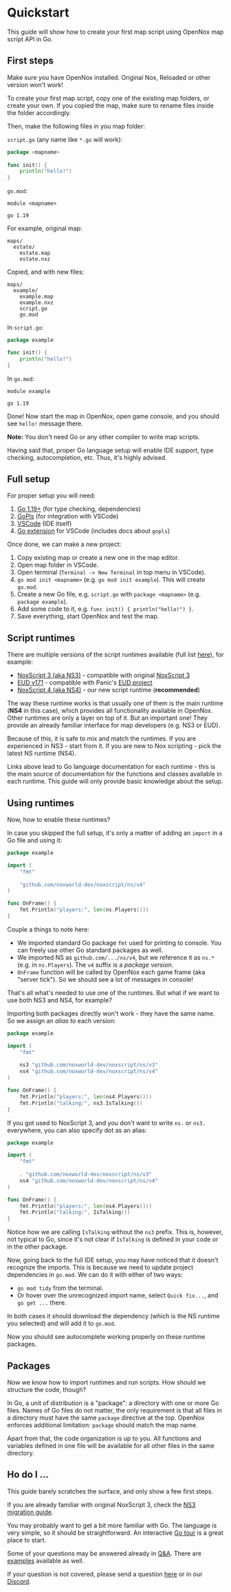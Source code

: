 # Quickstart

This guide will show how to create your first map script using OpenNox map script API in Go.

## First steps

Make sure you have OpenNox installed. Original Nox, Reloaded or other version won't work!

To create your first map script, copy one of the existing map folders, or create your own.
If you copied the map, make sure to rename files inside the folder accordingly. 

Then, make the following files in you map folder:

`script.go` (any name like `*.go` will work):
```go
package <mapname>
	
func init() {
	println("hello!")
}
```

`go.mod`:
```
module <mapname>

go 1.19
```

For example, original map:
```
maps/
  estate/
    estate.map
    estate.nxz
```

Copied, and with new files:
```
maps/
  example/
    example.map
    example.nxz
    script.go
    go.mod
```

In `script.go`:
```go
package example

func init() {
	println("hello!")
}
```

In `go.mod`:
```
module example

go 1.19
```

Done! Now start the map in OpenNox, open game console, and you should see `hello!` message there.

**Note:** You don't need Go or any other compiler to write map scripts.

Having said that, proper Go language setup will enable IDE support, type checking, autocompletion, etc.
Thus, it's highly advised.

## Full setup

For proper setup you will need:

1. [Go 1.19+](https://go.dev/dl/) (for type checking, dependencies)
2. [GoPls](https://github.com/golang/tools/blob/master/gopls/README.md) (for integration with VSCode)
3. [VSCode](https://code.visualstudio.com/) (IDE itself)
4. [Go extension](https://code.visualstudio.com/docs/languages/go) for VSCode (includes docs about `gopls`)

Once done, we can make a new project:

1. Copy existing map or create a new one in the map editor.
2. Open map folder in VSCode.
3. Open terminal (`Terminal -> New Terminal` in top menu in VSCode).
4. `go mod init <mapname>` (e.g. `go mod init example`). This will create `go.mod`.
5. Create a new Go file, e.g. `script.go` with `package <mapname>` (e.g. `package example`).
6. Add some code to it, e.g. `func init() { println("hello!") }`.
7. Save everything, start OpenNox and test the map.

## Script runtimes

There are multiple versions of the script runtimes available (full list [here](../README.md)), for example:

- [NoxScript 3 (aka NS3)](https://pkg.go.dev/github.com/noxworld-dev/noxscript/ns/v3) - compatible with original [NoxScript 3](https://noxtools.github.io/noxscript/)
- [EUD v171](https://pkg.go.dev/github.com/noxworld-dev/noxscript/eud/v171) - compatible with Panic's [EUD project](https://gitlab.com/happysoft3/eud-maps-project/-/tree/master/eud_project/libs)
- [NoxScript 4 (aka NS4)](https://pkg.go.dev/github.com/noxworld-dev/noxscript/ns/v4) - our new script runtime (**recommended**)

The way these runtime works is that usually one of them is the main runtime (**NS4** in this case),
which provides all functionality available in OpenNox. Other runtimes are only a layer on top of it.
But an important one! They provide an already familiar interface for map developers (e.g. NS3 or EUD).

Because of this, it is safe to mix and match the runtimes. If you are experienced in NS3 - start from it.
If you are new to Nox scripting - pick the latest NS runtime (NS4).

Links above lead to Go language documentation for each runtime - this is the main source of documentation
for the functions and classes available in each runtime. This guide will only provide basic knowledge about the setup.

## Using runtimes

Now, how to enable these runtimes?

In case you skipped the full setup, it's only a matter of adding an `import` in a Go file and using it:

```go
package example

import (
    "fmt"
    
    "github.com/noxworld-dev/noxscript/ns/v4"
)

func OnFrame() {
	fmt.Println("players:", len(ns.Players()))
}
```

Couple a things to note here:
- We imported standard Go package `fmt` used for printing to console. You can freely use other Go standard packages as well.
- We imported NS as `github.com/.../ns/v4`, but we reference it as `ns.*` (e.g. in `ns.Players`). The `v4` suffix is a *package version*.
- `OnFrame` function will be called by OpenNox each game frame (aka "server tick"). So we should see a lot of messages in console!

That's all what's needed to use one of the runtimes. But what if we want to use both NS3 and NS4, for example?

Importing both packages directly won't work - they have the same name. So we assign an *alias* to each version:

```go
package example

import (
    "fmt"
    
    ns3 "github.com/noxworld-dev/noxscript/ns/v3"
    ns4 "github.com/noxworld-dev/noxscript/ns/v4"
)

func OnFrame() {
	fmt.Println("players:", len(ns4.Players()))
	fmt.Println("talking:", ns3.IsTalking())
}
```

If you got used to NoxScript 3, and you don't want to write `ns.` or `ns3.` everywhere, you can also specify dot as an alias:

```go
package example

import (
    "fmt"
    
    . "github.com/noxworld-dev/noxscript/ns/v3"
    ns4 "github.com/noxworld-dev/noxscript/ns/v4"
)

func OnFrame() {
	fmt.Println("players:", len(ns4.Players()))
	fmt.Println("talking:", IsTalking())
}
```

Notice how we are calling `IsTalking` without the `ns3` prefix.
This is, however, not typical to Go, since it's not clear if `IsTalking` is defined in your code or in the other package.

Now, going back to the full IDE setup, you may have noticed that it doesn't recognize the imports.
This is because we need to update project dependencies in `go.mod`. We can do it with either of two ways:

- `go mod tidy` from the terminal.
- Or hover over the unrecognized import name, select `Quick fix...`, and `go get ...` there. 

In both cases it should download the dependency (which is the NS runtime you selected) and will add it to `go.mod`.

Now you should see autocomplete working properly on these runtime packages.

## Packages

Now we know how to import runtimes and run scripts. How should we structure the code, though?

In Go, a unit of distribution is a "package": a directory with one or more Go files.
Names of Go files do not matter, the only requirement is that all files in a directory must have the same
`package` directive at the top. OpenNox enforces additional limitation: `package` should match the map name.

Apart from that, the code organization is up to you. All functions and variables defined in one file will be
available for all other files in the same directory.

## Ho do I ...

This guide barely scratches the surface, and only show a few first steps.

If you are already familiar with original NoxScript 3, check the [NS3 migration guide](./ns3_to_go.md).

You may probably want to get a bit more familiar with Go. The language is very simple, so it should be straightforward.
An interactive [Go tour](https://go.dev/tour/) is a great place to start.

Some of your questions may be answered already in [Q&A](./questions-and-answers.md).
There are [examples](../examples) available as well.

If your question is not covered, please send a question [here](https://github.com/noxworld-dev/noxscript/discussions/new?category=q-a)
or in our [Discord](https://discord.gg/HgDUeXhAyW).
